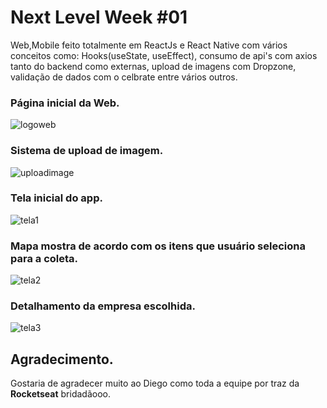 # Next Level Week #01
Web,Mobile feito totalmente em ReactJs e React Native com vários conceitos como: Hooks(useState, useEffect), consumo de api's com axios tanto do backend como externas, upload de imagens com Dropzone, validação de dados com o celbrate entre vários outros.

### Página inicial da Web.
![logoweb](https://user-images.githubusercontent.com/6656966/83899492-ee813200-a72e-11ea-86e1-68d14fce9d38.png)

### Sistema de upload de imagem.
![uploadimage](https://user-images.githubusercontent.com/6656966/83899887-8ed75680-a72f-11ea-8155-be3215045e57.png)

### Tela inicial do app.
![tela1](https://user-images.githubusercontent.com/6656966/83902033-158d3300-a732-11ea-9ebf-a4e664e457d3.png)

### Mapa mostra de acordo com os itens que usuário seleciona para a coleta.
![tela2](https://user-images.githubusercontent.com/6656966/83902038-1756f680-a732-11ea-866a-cdb5fc734743.png)

### Detalhamento da empresa escolhida.
![tela3](https://user-images.githubusercontent.com/6656966/83902044-18882380-a732-11ea-8a3c-1b512084018c.png)

## Agradecimento.
Gostaria de agradecer muito ao Diego como toda a equipe por traz da <strong>Rocketseat</strong> bridadãooo.
